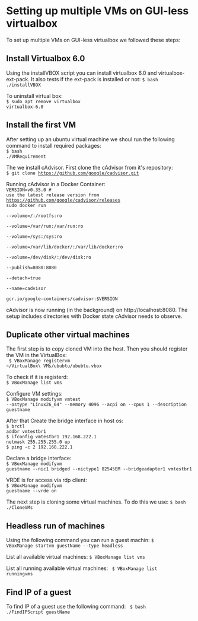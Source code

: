 # Setting up multiple VMs on GUI-less virtualbox
To set up multiple VMs on GUI-less virtualbox we followed these steps:
## Install Virtualbox 6.0
Using the installVBOX script you can install virtualbox 6.0 and virtualbox-ext-pack. It also tests if the ext-pack is installed or not:
<code>$ bash ./installVBOX </code>

To uninstall virtual box:<br/>
<code>$ sudo apt remove virtualbox virtualbox-6.0 </code>

## Install the first VM
After setting up an ubuntu virtual machine we shoul run the following command to install required packages:<br/>
<code>$ bash ./VMRequirement</code>

The we install cAdvisor. First clone the cAdvisor from it's repository:<br/>
<code>$ git clone https://github.com/google/cadvisor.git </code>

Running cAdvisor in a Docker Container:<br/>
<code>VERSION=v0.35.0 # use the latest release version from https://github.com/google/cadvisor/releases
sudo docker run \
  --volume=/:/rootfs:ro \
  --volume=/var/run:/var/run:ro \
  --volume=/sys:/sys:ro \
  --volume=/var/lib/docker/:/var/lib/docker:ro \
  --volume=/dev/disk/:/dev/disk:ro \
  --publish=8080:8080 \
  --detach=true \
  --name=cadvisor \
  gcr.io/google-containers/cadvisor:$VERSION </code>
  
cAdvisor is now running (in the background) on http://localhost:8080. The setup includes directories with Docker state cAdvisor needs to observe.

## Duplicate other virtual machines
The first step is to copy cloned VM into the host. Then you should register the VM in the VirtualBox:<br/>
<code> $ VBoxManage registervm ~/VirtualBox\ VMs/ububtu/ububtu.vbox </code>

To check if it is registerd:<br/>
<code>$ VBoxManage list vms </code>

Configure VM settings:<br/> 
<code>$ VBoxManage modifyvm vmtest --ostype  "Linux26_64" --memory 4096 --acpi on --cpus 1  --description guestname </code>

After that Create the bridge interface in host os:<br/>
<code>$ brctl addbr vmtestbr1 </code><br/>
<code>$ ifconfig  vmtestbr1 192.168.222.1  netmask 255.255.255.0 up </code><br/>
<code>$ ping -c 2 192.168.222.1 </code>

Declare a bridge interface:<br/> 
<code>$ VBoxManage modifyvm guestname --nic1 bridged --nictype1 82545EM --bridgeadapter1 vmtestbr1 </code>

VRDE is for access via rdp client:<br/>
<code>$ VBoxManage modifyvm guestname --vrde on </code>

The next step is cloning some virtual machines. To do this we use:
<code>$ bash ./CloneVMs </code>

## Headless run of machines
Using the following command you can run a guest machin:
<code>$ VBoxManage startvm guestName --type headless </code>

List all available virtual machines:
<code>$ VBoxManage list vms </code>

List all running available virtual machines:
<code> $ VBoxManage list runningvms</code>

## Find IP of a guest
To find IP of a guest use the following command:
<code> $ bash ./FindIPScript guestName</code>








